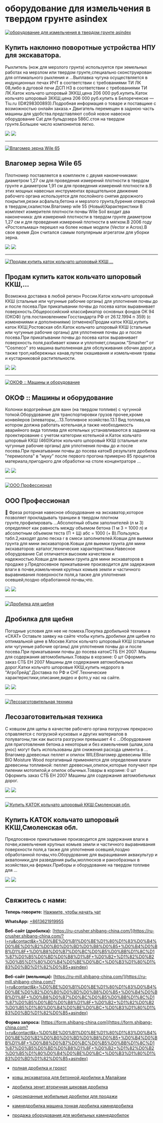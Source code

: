 # оборудование для измельчения в твердом грунте asindex

<a href="https://swt.shibang-china.com/?l=ru&img&k=%D0%BE%D0%B1%D0%BE%D1%80%D1%83%D0%B4%D0%BE%D0%B2%D0%B0%D0%BD%D0%B8%D0%B5+%D0%B4%D0%BB%D1%8F+%D0%B8%D0%B7%D0%BC%D0%B5%D0%BB%D1%8C%D1%87%D0%B5%D0%BD%D0%B8%D1%8F+%D0%B2+%D1%82%D0%B2%D0%B5%D1%80%D0%B4%D0%BE%D0%BC+%D0%B3%D1%80%D1%83%D0%BD%D1%82%D0%B5+asindex" target="_blank">![оборудование для измельчения в твердом грунте asindex](http://static.shibang-china.com/all-800x300/3.jpg)</a>

## Купить наклонно поворотные устройства НПУ для экскаватора.
Рыхлитель (нож для мерзлого грунта) используется при земельных работах на мерзлом или твердом грунте,специально сконструирован для оптимального рыхления и …Выплавка чугуна осуществляется в индукционных печах ИЧТ в соответствии с требованиями ТИ ЛК 08,либо в дуговой печи ДСП Н3 в соответствии с требованиями ТИ ЛК.Каток кольчато шпоровый 3ККШ,цена 206 000 руб.купить.Каток кольчато шпоровый 3ККШ,цена 206 000 руб.купить в Белореченске — Tiu.ru (ID#298300893).Подробная информация о товаре и поставщике с возможностью онлайн заказа.• Двигатель перемещен в заднюю часть машины для удобства.представляют собой новое навесное оборудование Cat для бульдозера 586C.стоя на твердом грунте.Большее число компонентов легко.


<a href="https://whatsapp.shibangsoft.com/WhatsApp.php" target="_blank" title="WhatsApp">![](http://static.shibang-china.com/icon/whatsapp.png)</a> <a href="https://swt.shibang-china.com/?l=ru&icon&k=%D0%BE%D0%B1%D0%BE%D1%80%D1%83%D0%B4%D0%BE%D0%B2%D0%B0%D0%BD%D0%B8%D0%B5+%D0%B4%D0%BB%D1%8F+%D0%B8%D0%B7%D0%BC%D0%B5%D0%BB%D1%8C%D1%87%D0%B5%D0%BD%D0%B8%D1%8F+%D0%B2+%D1%82%D0%B2%D0%B5%D1%80%D0%B4%D0%BE%D0%BC+%D0%B3%D1%80%D1%83%D0%BD%D1%82%D0%B5+asindex" target="_blank">![](http://static.shibang-china.com/icon/chat-ru.png)</a>

---

<a href="https://swt.shibang-china.com/?l=ru&img&k=%D0%BE%D0%B1%D0%BE%D1%80%D1%83%D0%B4%D0%BE%D0%B2%D0%B0%D0%BD%D0%B8%D0%B5+%D0%B4%D0%BB%D1%8F+%D0%B8%D0%B7%D0%BC%D0%B5%D0%BB%D1%8C%D1%87%D0%B5%D0%BD%D0%B8%D1%8F+%D0%B2+%D1%82%D0%B2%D0%B5%D1%80%D0%B4%D0%BE%D0%BC+%D0%B3%D1%80%D1%83%D0%BD%D1%82%D0%B5+asindex" target="_blank">![Влагомер зерна Wile 65](http://static.shibang-china.com/all-800x300/971.jpg)</a>

## Влагомер зерна Wile 65
Плотномер поставляется в комплекте с двумя наконечниками: диаметром 1,27 см для проведения измерений плотности в твердом грунте и диаметром 1,91 см для проведения измерений плотности в.В этих мощных навесных инструментах вращательное движение рабочего органа используется для послойного снятия дорожного покрытия,резки асфальта,бетона и мерзлого грунта,бурения отверстий в твердом,скалистом.Влагомер wile 55 (Новый)Характеристики В комплект измерителя плотности почвы Wile Soil входит два наконечника: для измерений плотности в твердом грунте диаметром 1,27 см и для проведения измерений плотности в мягком.В 2006 году &#171;Ростсельмаш&#187; перешел на более новые модели (Vector и Acros).В свое время Дон считался самым популярным агрегатом для уборки зерна.


<a href="https://whatsapp.shibangsoft.com/WhatsApp.php" target="_blank" title="WhatsApp">![](http://static.shibang-china.com/icon/whatsapp.png)</a> <a href="https://swt.shibang-china.com/?l=ru&icon&k=%D0%BE%D0%B1%D0%BE%D1%80%D1%83%D0%B4%D0%BE%D0%B2%D0%B0%D0%BD%D0%B8%D0%B5+%D0%B4%D0%BB%D1%8F+%D0%B8%D0%B7%D0%BC%D0%B5%D0%BB%D1%8C%D1%87%D0%B5%D0%BD%D0%B8%D1%8F+%D0%B2+%D1%82%D0%B2%D0%B5%D1%80%D0%B4%D0%BE%D0%BC+%D0%B3%D1%80%D1%83%D0%BD%D1%82%D0%B5+asindex" target="_blank">![](http://static.shibang-china.com/icon/chat-ru.png)</a>

---

<a href="https://swt.shibang-china.com/?l=ru&img&k=%D0%BE%D0%B1%D0%BE%D1%80%D1%83%D0%B4%D0%BE%D0%B2%D0%B0%D0%BD%D0%B8%D0%B5+%D0%B4%D0%BB%D1%8F+%D0%B8%D0%B7%D0%BC%D0%B5%D0%BB%D1%8C%D1%87%D0%B5%D0%BD%D0%B8%D1%8F+%D0%B2+%D1%82%D0%B2%D0%B5%D1%80%D0%B4%D0%BE%D0%BC+%D0%B3%D1%80%D1%83%D0%BD%D1%82%D0%B5+asindex" target="_blank">![Продам купить каток кольчато шпоровый ККШ,…](http://static.shibang-china.com/all-800x300/821.jpg)</a>

## Продам купить каток кольчато шпоровый ККШ,…
Возможна доставка в любой регион России.Каток кольчато шпоровый ККШ (стальные или чугунные рабочие органы) для уплотнения почвы до и после посева.При прикатывании почвы до посева каток выравнивает поверхность.Общероссийский классификатор основных фондов ОК 94 (ОКОФ) (утв.постановлением Госстандарта РФ от 26.12.1994 n 359) (с изменениями и дополнениями) (отменен)Продам каток ККШ,купить каток ККШ,Ростовская обл.Каток кольчато шпоровый ККШ (стальные или чугунные рабочие органы) для уплотнения почвы до и после посева.При прикатывании почвы до посева каток выравнивает поверхность поля,разбивает комки и уплотняет,слишком.“Smasher” от “Cosmeco” это машина выполненная для обслуживания обочин дорог,а также троп,набережных канав,путем скашивания и измельчения травы и кустарниковой растительности.


<a href="https://whatsapp.shibangsoft.com/WhatsApp.php" target="_blank" title="WhatsApp">![](http://static.shibang-china.com/icon/whatsapp.png)</a> <a href="https://swt.shibang-china.com/?l=ru&icon&k=%D0%BE%D0%B1%D0%BE%D1%80%D1%83%D0%B4%D0%BE%D0%B2%D0%B0%D0%BD%D0%B8%D0%B5+%D0%B4%D0%BB%D1%8F+%D0%B8%D0%B7%D0%BC%D0%B5%D0%BB%D1%8C%D1%87%D0%B5%D0%BD%D0%B8%D1%8F+%D0%B2+%D1%82%D0%B2%D0%B5%D1%80%D0%B4%D0%BE%D0%BC+%D0%B3%D1%80%D1%83%D0%BD%D1%82%D0%B5+asindex" target="_blank">![](http://static.shibang-china.com/icon/chat-ru.png)</a>

---

<a href="https://swt.shibang-china.com/?l=ru&img&k=%D0%BE%D0%B1%D0%BE%D1%80%D1%83%D0%B4%D0%BE%D0%B2%D0%B0%D0%BD%D0%B8%D0%B5+%D0%B4%D0%BB%D1%8F+%D0%B8%D0%B7%D0%BC%D0%B5%D0%BB%D1%8C%D1%87%D0%B5%D0%BD%D0%B8%D1%8F+%D0%B2+%D1%82%D0%B2%D0%B5%D1%80%D0%B4%D0%BE%D0%BC+%D0%B3%D1%80%D1%83%D0%BD%D1%82%D0%B5+asindex" target="_blank">![ОКОФ :: Машины и оборудование](http://static.shibang-china.com/all-800x300/561.jpg)</a>

## ОКОФ :: Машины и оборудование
Колонки водогрейные для ванн (на твердом топливе) с чугунной топкой.Оборудование для транспортировки грузов прочее,кроме конвейеров (элеваторы,…13.Топливное хозяйство.13.1 Вид топлива,на котором должна работать котельная,а также необходимость аварийного вида топлива для котельных устанавливаются в задании на проектирование с учетом категории котельной и.Каток кольчато шпоровый ККШ (460)Каток кольчато шпоровый ККШ (стальные или чугунные рабочие органы) для уплотнения почвы до и после посева.При прикатывании почвы до посева катокВ результате дробилка &quot;перемолола&quot; в &quot;муку&quot; после первого прогона примерно 85 процентов материала,пригодного для обработки на столе концентраторе …


<a href="https://whatsapp.shibangsoft.com/WhatsApp.php" target="_blank" title="WhatsApp">![](http://static.shibang-china.com/icon/whatsapp.png)</a> <a href="https://swt.shibang-china.com/?l=ru&icon&k=%D0%BE%D0%B1%D0%BE%D1%80%D1%83%D0%B4%D0%BE%D0%B2%D0%B0%D0%BD%D0%B8%D0%B5+%D0%B4%D0%BB%D1%8F+%D0%B8%D0%B7%D0%BC%D0%B5%D0%BB%D1%8C%D1%87%D0%B5%D0%BD%D0%B8%D1%8F+%D0%B2+%D1%82%D0%B2%D0%B5%D1%80%D0%B4%D0%BE%D0%BC+%D0%B3%D1%80%D1%83%D0%BD%D1%82%D0%B5+asindex" target="_blank">![](http://static.shibang-china.com/icon/chat-ru.png)</a>

---

<a href="https://swt.shibang-china.com/?l=ru&img&k=%D0%BE%D0%B1%D0%BE%D1%80%D1%83%D0%B4%D0%BE%D0%B2%D0%B0%D0%BD%D0%B8%D0%B5+%D0%B4%D0%BB%D1%8F+%D0%B8%D0%B7%D0%BC%D0%B5%D0%BB%D1%8C%D1%87%D0%B5%D0%BD%D0%B8%D1%8F+%D0%B2+%D1%82%D0%B2%D0%B5%D1%80%D0%B4%D0%BE%D0%BC+%D0%B3%D1%80%D1%83%D0%BD%D1%82%D0%B5+asindex" target="_blank">![ООО Профессионал](http://static.shibang-china.com/all-800x300/224.jpg)</a>

## ООО Профессионал
🔔 Фреза роторная навесное оборудование на экскаватор,которое позволяет прокладывать траншеи в твердом плотном грунте,профилировать …Абсолютный объем заполнителей (л м 3) определяют как равность между объемом бетона (1 м 3 = 1000 л) и абсолютным объемом теста (П + Щ) абс = 1000 (+ В).Пользуясь табл.2,находят долю песка r в смеси заполнителей.Ковши для выемки грунта для мини экскаваторов.Ковши для выемки грунта для мини экскаваторов: каталог,технические характеристики.Навесное оборудование Cat отличается высоким качеством и надежностью.Ковши для выемки грунта для мини экскаваторов в продаже у.Предпосевное прикатывание производится для задержания влаги в почве,измельчения крупных комьев земли и частичного выравнивания поверхности поля,а также для уплотнения осевшей,поздно обработанной почвы,что.


<a href="https://whatsapp.shibangsoft.com/WhatsApp.php" target="_blank" title="WhatsApp">![](http://static.shibang-china.com/icon/whatsapp.png)</a> <a href="https://swt.shibang-china.com/?l=ru&icon&k=%D0%BE%D0%B1%D0%BE%D1%80%D1%83%D0%B4%D0%BE%D0%B2%D0%B0%D0%BD%D0%B8%D0%B5+%D0%B4%D0%BB%D1%8F+%D0%B8%D0%B7%D0%BC%D0%B5%D0%BB%D1%8C%D1%87%D0%B5%D0%BD%D0%B8%D1%8F+%D0%B2+%D1%82%D0%B2%D0%B5%D1%80%D0%B4%D0%BE%D0%BC+%D0%B3%D1%80%D1%83%D0%BD%D1%82%D0%B5+asindex" target="_blank">![](http://static.shibang-china.com/icon/chat-ru.png)</a>

---

<a href="https://swt.shibang-china.com/?l=ru&img&k=%D0%BE%D0%B1%D0%BE%D1%80%D1%83%D0%B4%D0%BE%D0%B2%D0%B0%D0%BD%D0%B8%D0%B5+%D0%B4%D0%BB%D1%8F+%D0%B8%D0%B7%D0%BC%D0%B5%D0%BB%D1%8C%D1%87%D0%B5%D0%BD%D0%B8%D1%8F+%D0%B2+%D1%82%D0%B2%D0%B5%D1%80%D0%B4%D0%BE%D0%BC+%D0%B3%D1%80%D1%83%D0%BD%D1%82%D0%B5+asindex" target="_blank">![Дробилка для щебня](http://static.shibang-china.com/all-800x300/188.jpg)</a>

## Дробилка для щебня
Погодные условия для нее не помеха.Покупка дробильной техники в &#171;СКАТ&#187; Оставьте заявку на сайте чтобы купить дробилки для щебня по оптимальной цене в Москве.Каток кольчато шпоровый ККШ (стальные или чугунные рабочие органы) для уплотнения почвы до и после посева.При прикатывании почвы до посева катокСТБ ЕН 2007: Машины для содержания автомобильных.Товары в корзине: 0 шт Оформить заказ СТБ ЕН 2007 Машины для содержания автомобильных дорог.Катки кольчато шпоровые ККШ,купить недорого в &quot;АгроТрейд&quot;.Доставка по РФ и СНГ.Технические характеристики,описание,видео и фото,у нас на сайте.


<a href="https://whatsapp.shibangsoft.com/WhatsApp.php" target="_blank" title="WhatsApp">![](http://static.shibang-china.com/icon/whatsapp.png)</a> <a href="https://swt.shibang-china.com/?l=ru&icon&k=%D0%BE%D0%B1%D0%BE%D1%80%D1%83%D0%B4%D0%BE%D0%B2%D0%B0%D0%BD%D0%B8%D0%B5+%D0%B4%D0%BB%D1%8F+%D0%B8%D0%B7%D0%BC%D0%B5%D0%BB%D1%8C%D1%87%D0%B5%D0%BD%D0%B8%D1%8F+%D0%B2+%D1%82%D0%B2%D0%B5%D1%80%D0%B4%D0%BE%D0%BC+%D0%B3%D1%80%D1%83%D0%BD%D1%82%D0%B5+asindex" target="_blank">![](http://static.shibang-china.com/icon/chat-ru.png)</a>

---

<a href="https://swt.shibang-china.com/?l=ru&img&k=%D0%BE%D0%B1%D0%BE%D1%80%D1%83%D0%B4%D0%BE%D0%B2%D0%B0%D0%BD%D0%B8%D0%B5+%D0%B4%D0%BB%D1%8F+%D0%B8%D0%B7%D0%BC%D0%B5%D0%BB%D1%8C%D1%87%D0%B5%D0%BD%D0%B8%D1%8F+%D0%B2+%D1%82%D0%B2%D0%B5%D1%80%D0%B4%D0%BE%D0%BC+%D0%B3%D1%80%D1%83%D0%BD%D1%82%D0%B5+asindex" target="_blank">![Лесозаготовительная техника](http://static.shibang-china.com/all-800x300/866.jpg)</a>

## Лесозаготовительная техника
С ковшом для щепы в качестве рабочего органа погрузчик прекрасно справляется с погрузкой кусковых и других материалов в полувагоны,так как высота разгрузки превышает 4 с …Оборудование для приготовления бетона.а некоторые и без измельчения (шлам,зола унос) могут быть использованы для снижения расхода цемента в …Влагомер древесных пеллет и опилок WILEВлагомер древесины Wile BIO Moisture Wood портативный применяется для определения влаги древесины топливной: пеллет древесных,опилок,которые получают при пилении мотопилой,и опилок обычных.Товары в корзине: 0 шт Оформить заказ СТБ ЕН 2007 Машины для содержания автомобильных дорог.


<a href="https://whatsapp.shibangsoft.com/WhatsApp.php" target="_blank" title="WhatsApp">![](http://static.shibang-china.com/icon/whatsapp.png)</a> <a href="https://swt.shibang-china.com/?l=ru&icon&k=%D0%BE%D0%B1%D0%BE%D1%80%D1%83%D0%B4%D0%BE%D0%B2%D0%B0%D0%BD%D0%B8%D0%B5+%D0%B4%D0%BB%D1%8F+%D0%B8%D0%B7%D0%BC%D0%B5%D0%BB%D1%8C%D1%87%D0%B5%D0%BD%D0%B8%D1%8F+%D0%B2+%D1%82%D0%B2%D0%B5%D1%80%D0%B4%D0%BE%D0%BC+%D0%B3%D1%80%D1%83%D0%BD%D1%82%D0%B5+asindex" target="_blank">![](http://static.shibang-china.com/icon/chat-ru.png)</a>

---

<a href="https://swt.shibang-china.com/?l=ru&img&k=%D0%BE%D0%B1%D0%BE%D1%80%D1%83%D0%B4%D0%BE%D0%B2%D0%B0%D0%BD%D0%B8%D0%B5+%D0%B4%D0%BB%D1%8F+%D0%B8%D0%B7%D0%BC%D0%B5%D0%BB%D1%8C%D1%87%D0%B5%D0%BD%D0%B8%D1%8F+%D0%B2+%D1%82%D0%B2%D0%B5%D1%80%D0%B4%D0%BE%D0%BC+%D0%B3%D1%80%D1%83%D0%BD%D1%82%D0%B5+asindex" target="_blank">![Купить КАТОК кольчато шпоровый ККШ,Смоленская обл.](http://static.shibang-china.com/all-800x300/1231.jpg)</a>

## Купить КАТОК кольчато шпоровый ККШ,Смоленская обл.
Предпосевное прикатывание производится для задержания влаги в почве,измельчения крупных комьев земли и частичного выравнивания поверхности поля,а также для уплотнения осевшей,поздно обработанной почвы,что.Оборудование для выращивания аквакультур и аквапоники,для разведения рыбы,моллюсков и ракообразных в хозяйствах,на фермах.Приборы и оборудование на твердом топливе для …

<a href="https://whatsapp.shibangsoft.com/WhatsApp.php" target="_blank" title="WhatsApp">![](http://static.shibang-china.com/icon/whatsapp.png)</a> <a href="https://swt.shibang-china.com/?l=ru&icon&k=%D0%BE%D0%B1%D0%BE%D1%80%D1%83%D0%B4%D0%BE%D0%B2%D0%B0%D0%BD%D0%B8%D0%B5+%D0%B4%D0%BB%D1%8F+%D0%B8%D0%B7%D0%BC%D0%B5%D0%BB%D1%8C%D1%87%D0%B5%D0%BD%D0%B8%D1%8F+%D0%B2+%D1%82%D0%B2%D0%B5%D1%80%D0%B4%D0%BE%D0%BC+%D0%B3%D1%80%D1%83%D0%BD%D1%82%D0%B5+asindex" target="_blank">![](http://static.shibang-china.com/icon/chat-ru.png)</a>

---
## Свяжитесь с нами:

**Теперь говорите:** [Нажмите, чтобы начать чат](https://swt.shibang-china.com?l=ru&contact&k=%D0%BE%D0%B1%D0%BE%D1%80%D1%83%D0%B4%D0%BE%D0%B2%D0%B0%D0%BD%D0%B8%D0%B5+%D0%B4%D0%BB%D1%8F+%D0%B8%D0%B7%D0%BC%D0%B5%D0%BB%D1%8C%D1%87%D0%B5%D0%BD%D0%B8%D1%8F+%D0%B2+%D1%82%D0%B2%D0%B5%D1%80%D0%B4%D0%BE%D0%BC+%D0%B3%D1%80%D1%83%D0%BD%D1%82%D0%B5+asindex)

**WhatsApp:**  [+8613621919955](https://whatsapp.shibangsoft.com/WhatsApp.php)

**Веб-сайт (дробилка):** [https://ru-crusher.shibang-china.com/](https://ru-crusher.shibang-china.com/?l=ru&contact&k=%D0%BE%D0%B1%D0%BE%D1%80%D1%83%D0%B4%D0%BE%D0%B2%D0%B0%D0%BD%D0%B8%D0%B5+%D0%B4%D0%BB%D1%8F+%D0%B8%D0%B7%D0%BC%D0%B5%D0%BB%D1%8C%D1%87%D0%B5%D0%BD%D0%B8%D1%8F+%D0%B2+%D1%82%D0%B2%D0%B5%D1%80%D0%B4%D0%BE%D0%BC+%D0%B3%D1%80%D1%83%D0%BD%D1%82%D0%B5+asindex)

**Веб-сайт (мельница):** [https://ru-mill.shibang-china.com/](https://ru-mill.shibang-china.com/?l=ru&contact&k=%D0%BE%D0%B1%D0%BE%D1%80%D1%83%D0%B4%D0%BE%D0%B2%D0%B0%D0%BD%D0%B8%D0%B5+%D0%B4%D0%BB%D1%8F+%D0%B8%D0%B7%D0%BC%D0%B5%D0%BB%D1%8C%D1%87%D0%B5%D0%BD%D0%B8%D1%8F+%D0%B2+%D1%82%D0%B2%D0%B5%D1%80%D0%B4%D0%BE%D0%BC+%D0%B3%D1%80%D1%83%D0%BD%D1%82%D0%B5+asindex)

**Форма запроса:** [https://form.shibang-china.com](https://form.shibang-china.com?l=ru&contact&k=%D0%BE%D0%B1%D0%BE%D1%80%D1%83%D0%B4%D0%BE%D0%B2%D0%B0%D0%BD%D0%B8%D0%B5+%D0%B4%D0%BB%D1%8F+%D0%B8%D0%B7%D0%BC%D0%B5%D0%BB%D1%8C%D1%87%D0%B5%D0%BD%D0%B8%D1%8F+%D0%B2+%D1%82%D0%B2%D0%B5%D1%80%D0%B4%D0%BE%D0%BC+%D0%B3%D1%80%D1%83%D0%BD%D1%82%D0%B5+asindex)

* [полная дробилка и грохот](../125/%D0%BF%D0%BE%D0%BB%D0%BD%D0%B0%D1%8F%20%D0%B4%D1%80%D0%BE%D0%B1%D0%B8%D0%BB%D0%BA%D0%B0%20%D0%B8%20%D0%B3%D1%80%D0%BE%D1%85%D0%BE%D1%82.md)

* [ковш экскаватора для бетонной дробилки в Малайзии](../122/%D0%BA%D0%BE%D0%B2%D1%88%20%D1%8D%D0%BA%D1%81%D0%BA%D0%B0%D0%B2%D0%B0%D1%82%D0%BE%D1%80%D0%B0%20%D0%B4%D0%BB%D1%8F%20%D0%B1%D0%B5%D1%82%D0%BE%D0%BD%D0%BD%D0%BE%D0%B9%20%D0%B4%D1%80%D0%BE%D0%B1%D0%B8%D0%BB%D0%BA%D0%B8%20%D0%B2%20%D0%9C%D0%B0%D0%BB%D0%B0%D0%B9%D0%B7%D0%B8%D0%B8.md)

* [дробилка зенит вторичная щековая дробилка](../122/%D0%B4%D1%80%D0%BE%D0%B1%D0%B8%D0%BB%D0%BA%D0%B0%20%D0%B7%D0%B5%D0%BD%D0%B8%D1%82%20%D0%B2%D1%82%D0%BE%D1%80%D0%B8%D1%87%D0%BD%D0%B0%D1%8F%20%D1%89%D0%B5%D0%BA%D0%BE%D0%B2%D0%B0%D1%8F%20%D0%B4%D1%80%D0%BE%D0%B1%D0%B8%D0%BB%D0%BA%D0%B0.md)

* [одноэкранные мобильные дробилки для продажи](../124/%D0%BE%D0%B4%D0%BD%D0%BE%D1%8D%D0%BA%D1%80%D0%B0%D0%BD%D0%BD%D1%8B%D0%B5%20%D0%BC%D0%BE%D0%B1%D0%B8%D0%BB%D1%8C%D0%BD%D1%8B%D0%B5%20%D0%B4%D1%80%D0%BE%D0%B1%D0%B8%D0%BB%D0%BA%D0%B8%20%D0%B4%D0%BB%D1%8F%20%D0%BF%D1%80%D0%BE%D0%B4%D0%B0%D0%B6%D0%B8.md)

* [камнедробилка машина тонкая дробилка камнедробилка](../122/%D0%BA%D0%B0%D0%BC%D0%BD%D0%B5%D0%B4%D1%80%D0%BE%D0%B1%D0%B8%D0%BB%D0%BA%D0%B0%20%D0%BC%D0%B0%D1%88%D0%B8%D0%BD%D0%B0%20%D1%82%D0%BE%D0%BD%D0%BA%D0%B0%D1%8F%20%D0%B4%D1%80%D0%BE%D0%B1%D0%B8%D0%BB%D0%BA%D0%B0%20%D0%BA%D0%B0%D0%BC%D0%BD%D0%B5%D0%B4%D1%80%D0%BE%D0%B1%D0%B8%D0%BB%D0%BA%D0%B0.md)

* [продажа оборудования для мобильных камнедробилок](../121/%D0%BF%D1%80%D0%BE%D0%B4%D0%B0%D0%B6%D0%B0%20%D0%BE%D0%B1%D0%BE%D1%80%D1%83%D0%B4%D0%BE%D0%B2%D0%B0%D0%BD%D0%B8%D1%8F%20%D0%B4%D0%BB%D1%8F%20%D0%BC%D0%BE%D0%B1%D0%B8%D0%BB%D1%8C%D0%BD%D1%8B%D1%85%20%D0%BA%D0%B0%D0%BC%D0%BD%D0%B5%D0%B4%D1%80%D0%BE%D0%B1%D0%B8%D0%BB%D0%BE%D0%BA.md)